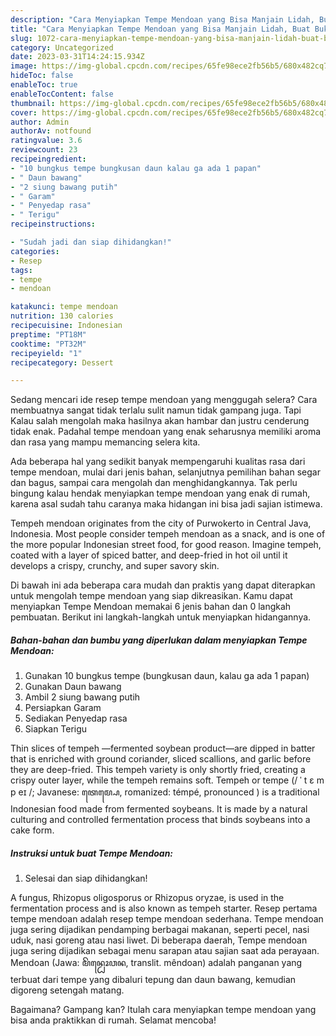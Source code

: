 ```yaml
---
description: "Cara Menyiapkan Tempe Mendoan yang Bisa Manjain Lidah, Buat Buka Puasa}"
title: "Cara Menyiapkan Tempe Mendoan yang Bisa Manjain Lidah, Buat Buka Puasa}"
slug: 1072-cara-menyiapkan-tempe-mendoan-yang-bisa-manjain-lidah-buat-buka-puasa
category: Uncategorized
date: 2023-03-31T14:24:15.934Z
image: https://img-global.cpcdn.com/recipes/65fe98ece2fb56b5/680x482cq70/tempe-mendoan-foto-resep-utama.jpg
hideToc: false
enableToc: true
enableTocContent: false
thumbnail: https://img-global.cpcdn.com/recipes/65fe98ece2fb56b5/680x482cq70/tempe-mendoan-foto-resep-utama.jpg
cover: https://img-global.cpcdn.com/recipes/65fe98ece2fb56b5/680x482cq70/tempe-mendoan-foto-resep-utama.jpg
author: Admin
authorAv: notfound
ratingvalue: 3.6
reviewcount: 23
recipeingredient:
- "10 bungkus tempe bungkusan daun kalau ga ada 1 papan"
- " Daun bawang"
- "2 siung bawang putih"
- " Garam"
- " Penyedap rasa"
- " Terigu"
recipeinstructions:

- "Sudah jadi dan siap dihidangkan!"
categories:
- Resep
tags:
- tempe
- mendoan

katakunci: tempe mendoan 
nutrition: 130 calories
recipecuisine: Indonesian
preptime: "PT18M"
cooktime: "PT32M"
recipeyield: "1"
recipecategory: Dessert

---
```



Sedang mencari ide resep tempe mendoan yang menggugah selera? Cara membuatnya sangat tidak terlalu sulit namun tidak gampang juga. Tapi Kalau salah mengolah maka hasilnya akan hambar dan justru cenderung tidak enak. Padahal tempe mendoan yang enak seharusnya memiliki aroma dan rasa yang mampu memancing selera kita.


Ada beberapa hal yang sedikit banyak mempengaruhi kualitas rasa dari tempe mendoan, mulai dari jenis bahan, selanjutnya pemilihan bahan segar dan bagus, sampai cara mengolah dan menghidangkannya. Tak perlu bingung kalau hendak menyiapkan tempe mendoan yang enak di rumah, karena asal sudah tahu caranya maka hidangan ini bisa jadi sajian istimewa.

Tempeh mendoan originates from the city of Purwokerto in Central Java, Indonesia. Most people consider tempeh mendoan as a snack, and is one of the more popular Indonesian street food, for good reason. Imagine tempeh, coated with a layer of spiced batter, and deep-fried in hot oil until it develops a crispy, crunchy, and super savory skin.


Di bawah ini ada beberapa cara mudah dan praktis yang dapat diterapkan untuk mengolah tempe mendoan yang siap dikreasikan. Kamu dapat menyiapkan Tempe Mendoan memakai 6 jenis bahan dan 0 langkah pembuatan. Berikut ini langkah-langkah untuk menyiapkan hidangannya.

<!--inarticleads1-->

##### Bahan-bahan dan bumbu yang diperlukan dalam menyiapkan Tempe Mendoan:

1. Gunakan 10 bungkus tempe (bungkusan daun, kalau ga ada 1 papan)
1. Gunakan  Daun bawang
1. Ambil 2 siung bawang putih
1. Persiapkan  Garam
1. Sediakan  Penyedap rasa
1. Siapkan  Terigu


Thin slices of tempeh —fermented soybean product—are dipped in batter that is enriched with ground coriander, sliced scallions, and garlic before they are deep-fried. This tempeh variety is only shortly fried, creating a crispy outer layer, while the tempeh remains soft. Tempeh or tempe (/ ˈ t ɛ m p eɪ /; Javanese: ꦠꦺꦩ꧀ꦥꦺ, romanized: témpé, pronounced ) is a traditional Indonesian food made from fermented soybeans. It is made by a natural culturing and controlled fermentation process that binds soybeans into a cake form. 

<!--inarticleads2-->

##### Instruksi untuk buat Tempe Mendoan:


1. Selesai dan siap dihidangkan!

A fungus, Rhizopus oligosporus or Rhizopus oryzae, is used in the fermentation process and is also known as tempeh starter. Resep pertama tempe mendoan adalah resep tempe mendoan sederhana. Tempe mendoan juga sering dijadikan pendamping berbagai makanan, seperti pecel, nasi uduk, nasi goreng atau nasi liwet. Di beberapa daerah, Tempe mendoan juga sering dijadikan sebagai menu sarapan atau sajian saat ada perayaan. Mendoan (Jawa: ꦩꦼꦤ꧀ꦝꦺꦴꦮꦤ, translit. mêndoan) adalah panganan yang terbuat dari tempe yang dibaluri tepung dan daun bawang, kemudian digoreng setengah matang. 

Bagaimana? Gampang kan? Itulah cara menyiapkan tempe mendoan yang bisa anda praktikkan di rumah. Selamat mencoba!
